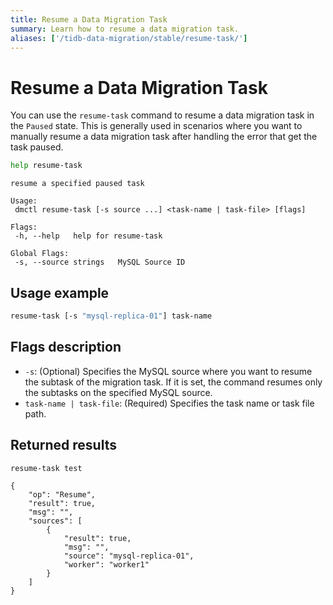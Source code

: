 ```yaml
---
title: Resume a Data Migration Task
summary: Learn how to resume a data migration task.
aliases: ['/tidb-data-migration/stable/resume-task/']
---
```


# Resume a Data Migration Task

You can use the `resume-task` command to resume a data migration task in the `Paused` state. This is generally used in scenarios where you want to manually resume a data migration task after handling the error that get the task paused.


```bash
help resume-task
```

```
resume a specified paused task

Usage:
 dmctl resume-task [-s source ...] <task-name | task-file> [flags]

Flags:
 -h, --help   help for resume-task

Global Flags:
 -s, --source strings   MySQL Source ID
```

## Usage example


```bash
resume-task [-s "mysql-replica-01"] task-name
```

## Flags description

- `-s`: (Optional) Specifies the MySQL source where you want to resume the subtask of the migration task. If it is set, the command resumes only the subtasks on the specified MySQL source.
- `task-name | task-file`: (Required) Specifies the task name or task file path.

## Returned results


```bash
resume-task test
```

```
{
    "op": "Resume",
    "result": true,
    "msg": "",
    "sources": [
        {
            "result": true,
            "msg": "",
            "source": "mysql-replica-01",
            "worker": "worker1"
        }
    ]
}
```